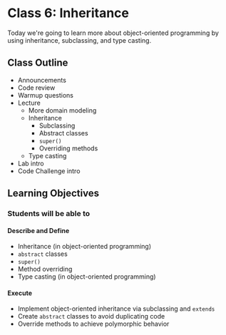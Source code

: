 # Class 6: Inheritance

Today we're going to learn more about object-oriented programming by using inheritance, subclassing, and type casting.

## Class Outline

- Announcements
- Code review
- Warmup questions
- Lecture
  - More domain modeling
  - Inheritance
    - Subclassing
    - Abstract classes
    - `super()`
    - Overriding methods
  - Type casting
- Lab intro
- Code Challenge intro

## Learning Objectives

### Students will be able to

#### Describe and Define

- Inheritance (in object-oriented programming)
- `abstract` classes
- `super()`
- Method overriding
- Type casting (in object-oriented programming)

#### Execute

- Implement object-oriented inheritance via subclassing and `extends`
- Create `abstract` classes to avoid duplicating code
- Override methods to achieve polymorphic behavior
